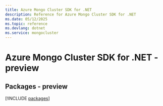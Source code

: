 ```yaml
---
title: Azure Mongo Cluster SDK for .NET
description: Reference for Azure Mongo Cluster SDK for .NET
ms.date: 05/12/2025
ms.topic: reference
ms.devlang: dotnet
ms.service: mongocluster
---
```

# Azure Mongo Cluster SDK for .NET - preview
## Packages - preview
[!INCLUDE [packages](mongo-cluster-index.md)]